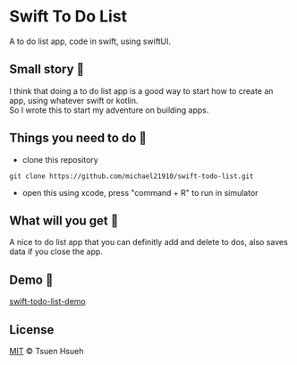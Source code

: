 # Swift To Do List
A to do list app, code in swift, using swiftUI.
  
## Small story :speech_balloon:
I think that doing a to do list app is a good way to start how to create an app, using whatever swift or kotlin.  
So I wrote this to start my adventure on building apps.  
  
## Things you need to do :open_book:
* clone this repository
```
git clone https://github.com/michael21910/swift-todo-list.git
```
* open this using xcode, press "command + R" to run in simulator
  
## What will you get :icecream:
A nice to do list app that you can definitly add and delete to dos, also saves data if you close the app.  
  
## Demo :eyes:
[swift-todo-list-demo](https://user-images.githubusercontent.com/78197510/133049330-7f883784-d670-469e-b478-b150072a3982.mp4)
    
## License
[MIT](License) © Tsuen Hsueh
